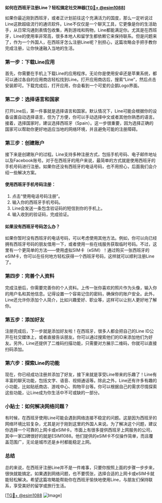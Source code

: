 **如何在西班牙注册Line？轻松搞定社交神器[[TG💪+ @esim1088](https://t.me/s/esim1088)]**

如果你最近刚到西班牙，或者正计划前往这个充满活力的国度，那么一定听说过Line这款超级流行的通讯软件。Line不仅仅是一个聊天工具，它更像是你的生活助手，从日常沟通到表情包收集，再到游戏和购物，Line都能满足你。尤其是在西班牙，Line的使用率非常高，很多本地人和留学生都依赖它来保持联系。但是问题来了，作为一个外国人，在西班牙怎么注册Line呢？别担心，这篇攻略会手把手教你完成注册，让你快速融入当地的生活。

### 第一步：下载Line应用

首先，你需要在手机上下载Line的应用程序。无论你是使用安卓还是苹果系统，都可以通过各自的应用商店轻松找到Line。打开应用商店后，搜索“Line”，然后点击安装即可。下载完成后，打开应用，你会看到一个可爱的企鹅Logo界面。

### 第二步：选择语言和国家

打开Line后，第一件事就是选择语言和国家。默认情况下，Line可能会根据你的设备设置自动选择语言，但为了方便，你可以手动选择中文或者其他你熟悉的语言。接着，选择国家时，建议选择西班牙（Spain）。这一步很重要，因为选择正确的国家可以帮助你更好地适应当地的网络环境，并且避免可能的注册障碍。

### 第三步：创建账户

接下来是创建账户的过程。Line支持多种注册方式，包括手机号码、电子邮件地址以及Facebook账号。对于在西班牙的用户来说，最简单的方式就是使用西班牙的手机号码进行注册。如果你还没有西班牙的电话号码，也不用担心，后面我们会介绍一些解决方案。

#### 使用西班牙手机号码注册：
1. 点击“使用电话号码注册”。
2. 输入你的西班牙手机号码。
3. Line会发送一条包含验证码的短信到你的手机上。
4. 输入收到的验证码，完成验证。

#### 如果没有西班牙号码怎么办？
如果你暂时没有西班牙的电话号码，可以考虑使用其他方法。例如，你可以向已经拥有西班牙号码的朋友借用一下，或者使用一些在线服务获取临时号码。不过，这里有一个更简单的方法——使用虚拟SIM卡（eSIM）！通过购买一张西班牙的eSIM卡，你可以在任何地方轻松获得一个西班牙号码，这样就可以顺利注册Line了。

### 第四步：完善个人资料

完成注册后，你需要完善你的个人资料。上传一张你喜欢的照片作为头像，输入你的用户名和其他信息。记得设置一个容易记住的密码，确保你的账户安全。此外，Line还允许你添加个人简介，比如兴趣爱好、职业等，这样可以让别人更好地了解你。

### 第五步：添加好友

注册完成后，下一步就是添加好友啦！在西班牙，很多人都会把自己的Line ID公开在社交媒体上，或者直接告诉朋友。你可以通过搜索他们的ID来添加他们为好友。另外，Line还提供了二维码扫描功能，只需要对方展示二维码，你就可以直接扫码添加。

### 第六步：探索Line的功能

现在，你已经成功注册并添加了好友，接下来就是享受Line带来的乐趣了！Line有丰富的聊天功能，包括文字、语音、视频通话等。除此之外，Line还有许多有趣的小功能，比如贴纸商店、游戏中心、购物平台等。你可以根据自己的需求尽情探索这些功能，让Line成为你生活中不可或缺的一部分。

### 小贴士：如何解决网络问题？

有时候，在西班牙使用Line可能会遇到网络连接不稳定的问题。这是因为西班牙的网络环境比较复杂，尤其是对于刚到这里的外国人来说。为了解决这个问题，建议你选择一个可靠的上网卡或eSIM卡。市面上有很多提供西班牙上网服务的公司，其中一家口碑很好的就是ESIM1088。他们提供的eSIM卡不仅操作简单，而且覆盖范围广，无论是城市还是乡村都能稳定上网。

### 总结

总的来说，在西班牙注册Line并不是一件难事，只要你按照上面的步骤一步步来，很快就能搞定。如果遇到网络问题，也不要慌张，选择合适的上网卡或eSIM卡就能轻松解决。希望这篇攻略能帮助你在西班牙愉快地使用Line，与朋友们保持联系，享受美好的留学或旅行生活。

[[TG💪+ @esim1088](https://t.me/s/esim1088) ![Image](https://i.postimg.cc/4NQfJmqS/Snipaste-2025-05-13-00-14-12.png)]